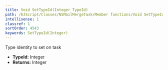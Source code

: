 ```yaml
---
title: Void SetTypeId(Integer TypeId)
path: /EJScript/Classes/NSMailMergeTask/Member functions/Void SetTypeId(Integer p_0)
intellisense: 1
classref: 1
sortOrder: 4543
keywords: SetTypeId(Integer)
---
```



Type identity to set on task



* **TypeId:** Integer
* **Returns:** Integer


